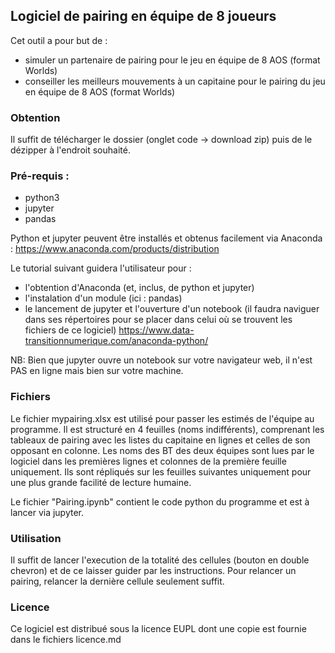 ## Logiciel de pairing en équipe de 8 joueurs

Cet outil a pour but de :
- simuler un partenaire de pairing pour le jeu en équipe de 8 AOS (format Worlds)
- conseiller les meilleurs mouvements à un capitaine pour le pairing du jeu en équipe de 8 AOS (format Worlds)

### Obtention

Il suffit de télécharger le dossier (onglet code -> download zip) puis de le dézipper à l'endroit souhaité.

### Pré-requis :

- python3
- jupyter 
- pandas

Python et jupyter peuvent être installés et obtenus facilement via Anaconda :
https://www.anaconda.com/products/distribution 

Le tutorial suivant guidera l'utilisateur pour :
- l'obtention d'Anaconda (et, inclus, de python et jupyter)
- l'instalation d'un module (ici : pandas)
- le lancement de jupyter et l'ouverture d'un notebook (il faudra naviguer dans ses répertoires pour se placer dans celui où se trouvent les fichiers de ce logiciel)
https://www.data-transitionnumerique.com/anaconda-python/

NB: Bien que jupyter ouvre un notebook sur votre navigateur web, il n'est PAS en ligne mais bien sur votre machine.

### Fichiers

Le fichier mypairing.xlsx est utilisé pour passer les estimés de l'équipe au programme.
Il est structuré en 4 feuilles (noms indifférents), comprenant les tableaux de pairing avec les listes du capitaine en lignes et celles de son opposant en colonne.
Les noms des BT des deux équipes sont lues par le logiciel dans les premières lignes et colonnes de la première feuille uniquement. 
Ils sont répliqués sur les feuilles suivantes uniquement pour une plus grande facilité de lecture humaine.

Le fichier "Pairing.ipynb" contient le code python du programme et est à lancer via jupyter.

### Utilisation

Il suffit de lancer l'execution de la totalité des cellules (bouton en double chevron) et de ce laisser guider par les instructions.
Pour relancer un pairing, relancer la dernière cellule seulement suffit.

### Licence 
Ce logiciel est distribué sous la licence EUPL dont une copie est fournie dans le fichiers licence.md